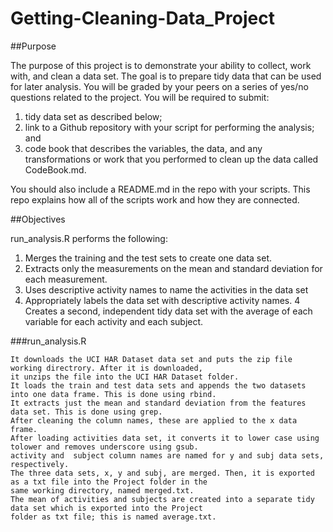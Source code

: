 # Getting-Cleaning-Data_Project

##Purpose

The purpose of this project is to demonstrate your ability to collect, work with, and clean a data set. The goal is to prepare tidy data that can be used for later analysis. You will be graded by your peers on a series of yes/no questions related to the project. You will be required to submit:

  1. tidy data set as described below;
  2. link to a Github repository with your script for performing the analysis; and
  3. code book that describes the variables, the data, and any transformations or work that you performed to clean up the data called   CodeBook.md.

You should also include a README.md in the repo with your scripts. This repo explains how all of the scripts work and how they are connected.

##Objectives

run_analysis.R performs the following:

1. Merges the training and the test sets to create one data set.
2. Extracts only the measurements on the mean and standard deviation for each measurement.
3. Uses descriptive activity names to name the activities in the data set
4. Appropriately labels the data set with descriptive activity names.
4 Creates a second, independent tidy data set with the average of each variable for each activity and each subject.

###run_analysis.R

    It downloads the UCI HAR Dataset data set and puts the zip file working directrory. After it is downloaded, 
    it unzips the file into the UCI HAR Dataset folder.
    It loads the train and test data sets and appends the two datasets into one data frame. This is done using rbind.
    It extracts just the mean and standard deviation from the features data set. This is done using grep.
    After cleaning the column names, these are applied to the x data frame.
    After loading activities data set, it converts it to lower case using tolower and removes underscore using gsub. 
    activity and  subject column names are named for y and subj data sets, respectively.
    The three data sets, x, y and subj, are merged. Then, it is exported as a txt file into the Project folder in the 
    same working directory, named merged.txt.
    The mean of activities and subjects are created into a separate tidy data set which is exported into the Project
    folder as txt file; this is named average.txt.
